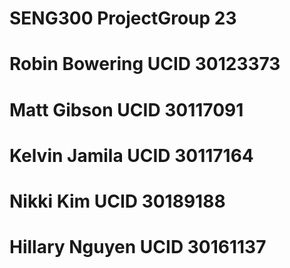 # SENG300 ProjectGroup 23
# Robin Bowering UCID 30123373
# Matt Gibson UCID 30117091
# Kelvin Jamila UCID 30117164
# Nikki Kim UCID 30189188
# Hillary Nguyen UCID 30161137
